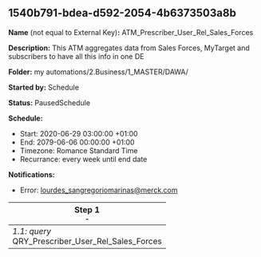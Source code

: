 ## 1540b791-bdea-d592-2054-4b6373503a8b

**Name** (not equal to External Key)**:** ATM_Prescriber_User_Rel_Sales_Forces

**Description:** This ATM aggregates data from Sales Forces, MyTarget and subscribers to have all this info in one DE

**Folder:** my automations/2.Business/1_MASTER/DAWA/

**Started by:** Schedule

**Status:** PausedSchedule

**Schedule:**

* Start: 2020-06-29 03:00:00 +01:00
* End: 2079-06-06 00:00:00 +01:00
* Timezone: Romance Standard Time
* Recurrance: every week until end date

**Notifications:**

* Error: lourdes_sangregoriomarinas@merck.com

| Step 1<br>_<small>-</small>_ |
| --- |
| _1.1: query_<br>QRY_Prescriber_User_Rel_Sales_Forces |
